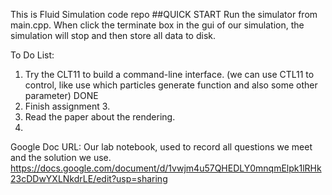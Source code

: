 This is Fluid Simulation code repo
##QUICK START
Run the simulator from main.cpp. 
When click the terminate box in the gui of our simulation, the simulation will stop and then store all data to disk.
 


To Do List:
1. Try the CLT11 to build a command-line interface. (we can use CTL11 to control, like use which particles generate function and also some other parameter)     DONE
2. Finish assignment 3.          
3. Read the paper about the rendering.
4. 


Google Doc URL:
Our lab notebook, used to record all questions we meet and the solution we use.
https://docs.google.com/document/d/1vwjm4u57QHEDLY0mnqmElpk1lRHk23cDDwYXLNkdrLE/edit?usp=sharing